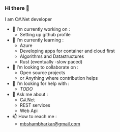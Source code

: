 ### Hi there 👋 

I am C#.Net developer

- 🔭 I’m currently working on       : 
    - Setting up github profile 
- 🌱 I’m currently learning         : 
    - Azure 
    - Developing apps for container and cloud first
    - Algorithms and Datastructures
    - Rust (eventually -slow paced)
- 👯 I’m looking to collaborate on  : 
    - Open source projects
    - or Anything where contribution helps
- 🤔 I’m looking for help with      :
    - *TODO*
- 💬 Ask me about                   :
    - C#.Net
    - REST services
    - Web Api
- 📫 How to reach me               :
    - [mbshambharkar@gmail.com](mailto:mbshambharkar@gmail.com)

